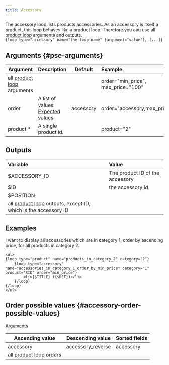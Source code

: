```yaml
---
title: Accessory
---
```


The accessory loop lists products accessories. As an accessory is itself a product, this loop behaves like a product loop. Therefore you can use all [product loop](./product) arguments and outputs.  
`{loop type="accessory" name="the-loop-name" [argument="value"], [...]}`

## Arguments {#pse-arguments}

| Argument | Description | Default | Example |
| ------------- |:-------------| :-------------: | :-------------|
| all [product loop](./product) arguments      |  |              | order="min_price", max_price="100" |
| order       | A list of values <br/> [Expected values](#accessory-order-possible-values) | accessory | order="accessory,max_price" |
| product \*            | A single product id. | | product="2" |

## Outputs

| Variable                                                                      | Value                           |
| :---------------------------------------------------------------------------  | :------------------------------ |
| $ACCESSORY_ID                                                                 | The product ID of the accessory |
| $ID                                                                           | the accessory id                |
| $POSITION                                                                     |                                 |
| all [product loop](./product) outputs, except ID, which is the accessory ID   |                                 |

## Examples

I want to display all accessories which are in category 1, order by ascending price, for all products in category 2.

```smarty
<ul>
{loop type="product" name="products_in_category_2" category="2"}
    {loop type="accessory" name="accessories_in_category_1_order_by_min_price" category="1" product="$ID" order="min_price"}
        <li>{$TITLE} ({$REF})</li>
    {/loop}
{/loop}
</ul>
```

## Order possible values {#accessory-order-possible-values}

[Arguments](#pse-arguments)

| Ascending value                      | Descending value  | Sorted fields |
|--------------------------------------|-------------------|:--------------|
| accessory                            | accessory_reverse | accessory     |
| all [product loop](./product) orders |                   |               |
